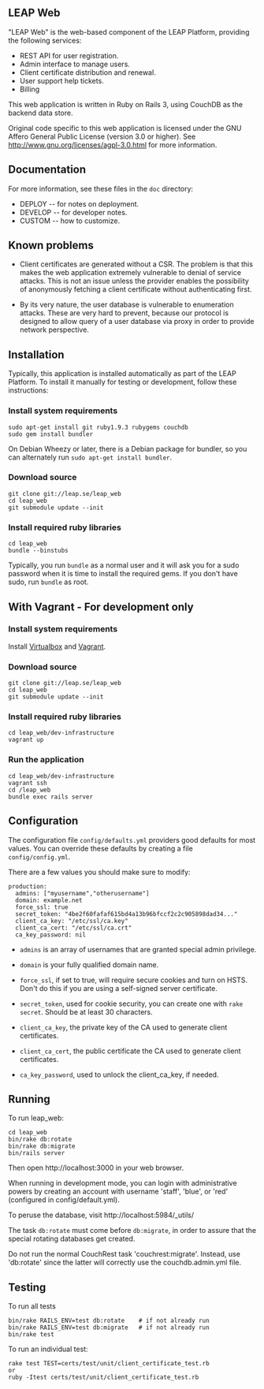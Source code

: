 LEAP Web
---------------------

"LEAP Web" is the web-based component of the LEAP Platform, providing
the following services:

* REST API for user registration.
* Admin interface to manage users.
* Client certificate distribution and renewal.
* User support help tickets.
* Billing

This web application is written in Ruby on Rails 3, using CouchDB as the
backend data store.

Original code specific to this web application is licensed under the GNU
Affero General Public License (version 3.0 or higher). See
http://www.gnu.org/licenses/agpl-3.0.html for more information.

Documentation
---------------------------

For more information, see these files in the ``doc`` directory:

* DEPLOY -- for notes on deployment.
* DEVELOP -- for developer notes.
* CUSTOM -- how to customize.

Known problems
---------------------------

* Client certificates are generated without a CSR. The problem is that
  this makes the web application extremely vulnerable to denial of
  service attacks. This is not an issue unless the provider enables the
  possibility of anonymously fetching a client certificate without
  authenticating first.

* By its very nature, the user database is vulnerable to enumeration
  attacks. These are very hard to prevent, because our protocol is
  designed to allow query of a user database via proxy in order to
  provide network perspective.

Installation
---------------------------

Typically, this application is installed automatically as part of the
LEAP Platform. To install it manually for testing or development, follow
these instructions:

### Install system requirements

    sudo apt-get install git ruby1.9.3 rubygems couchdb
    sudo gem install bundler

On Debian Wheezy or later, there is a Debian package for bundler, so you
can alternately run ``sudo apt-get install bundler``.

### Download source

    git clone git://leap.se/leap_web
    cd leap_web
    git submodule update --init

### Install required ruby libraries

    cd leap_web
    bundle --binstubs

Typically, you run ``bundle`` as a normal user and it will ask you for a
sudo password when it is time to install the required gems. If you don't
have sudo, run ``bundle`` as root.

With Vagrant - For development only
----------------------------

### Install system requirements

Install [Virtualbox](https://www.virtualbox.org/wiki/Downloads) and
[Vagrant](http://docs.vagrantup.com/v2/installation/).


### Download source

    git clone git://leap.se/leap_web
    cd leap_web
    git submodule update --init

### Install required ruby libraries

    cd leap_web/dev-infrastructure
    vagrant up

### Run the application

    cd leap_web/dev-infrastructure
    vagrant ssh
    cd /leap_web
    bundle exec rails server


Configuration
----------------------------

The configuration file `config/defaults.yml` providers good defaults for
most values. You can override these defaults by creating a file
`config/config.yml`.

There are a few values you should make sure to modify:

    production:
      admins: ["myusername","otherusername"]
      domain: example.net
      force_ssl: true
      secret_token: "4be2f60fafaf615bd4a13b96bfccf2c2c905898dad34..."
      client_ca_key: "/etc/ssl/ca.key"
      client_ca_cert: "/etc/ssl/ca.crt"
      ca_key_password: nil

* `admins` is an array of usernames that are granted special admin
   privilege.

* `domain` is your fully qualified domain name.

* `force_ssl`, if set to true, will require secure cookies and turn on
   HSTS. Don't do this if you are using a self-signed server certificate.

* `secret_token`, used for cookie security, you can create one with
  `rake secret`. Should be at least 30 characters.

* `client_ca_key`, the private key of the CA used to generate client
   certificates.

* `client_ca_cert`, the public certificate the CA used to generate client
   certificates.

* `ca_key_password`, used to unlock the client_ca_key, if needed.

Running
-----------------------------

To run leap_web:

    cd leap_web
    bin/rake db:rotate
    bin/rake db:migrate
    bin/rails server

Then open http://localhost:3000 in your web browser.

When running in development mode, you can login with administrative
powers by creating an account with username 'staff', 'blue', or 'red'
(configured in config/default.yml).

To peruse the database, visit http://localhost:5984/_utils/

The task `db:rotate` must come before `db:migrate`, in order to assure that
the special rotating databases get created.

Do not run the normal CouchRest task 'couchrest:migrate'. Instead, use
'db:rotate' since the latter will correctly use the couchdb.admin.yml file.

Testing
--------------------------------

To run all tests

    bin/rake RAILS_ENV=test db:rotate    # if not already run
    bin/rake RAILS_ENV=test db:migrate   # if not already run
    bin/rake test

To run an individual test:

    rake test TEST=certs/test/unit/client_certificate_test.rb
    or
    ruby -Itest certs/test/unit/client_certificate_test.rb

